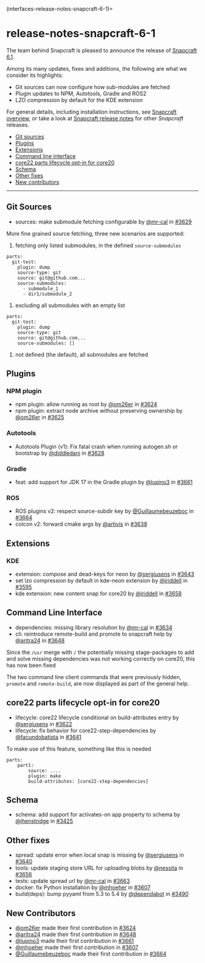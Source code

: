 (interfaces-release-notes-snapcraft-6-1)=
# release-notes-snapcraft-6-1

The team behind Snapcraft is pleased to announce the release of [Snapcraft 6.1](https://github.com/snapcore/snapcraft/releases/tag/6.1). 

Among its many updates, fixes and additions, the following are what we consider its highlights:

- Git sources can now configure how sub-modules are fetched
- Plugin updates to NPM, Autotools, Gradle and ROS2
- LZO compression by default for the KDE extension

For general details, including installation instructions, see [Snapcraft overview](https://snapcraft.io/docs/snapcraft-overview), or take a look at [Snapcraft release notes](https://snapcraft.io/docs/snapcraft-release-notes) for other *Snapcraft* releases.

- [Git sources](#heading--git)
- [Plugins](#heading--plugins)
- [Extensions](#heading--extensions)
- [Command line interface](#heading--cli)
- [core22 parts lifecycle opt-in for core20](#heading--core22)
- [Schema](#heading--schema)
- [Other fixes](#heading-other)
- [New contributors](#heading--contribs)
---

<h2 id='heading--git'>Git Sources</h2>

-   sources: make submodule fetching configurable by [@mr-cal](https://github.com/mr-cal) in [#3629](https://github.com/snapcore/snapcraft/pull/3629)

More fine grained source fetching, three new scenarios are supported:

1.  fetching only listed submodules, in the defined `source-submodules`

```source-yaml
parts:
  git-test:
    plugin: dump
    source-type: git
    source: git@github.com...
    source-submodules:
      - submodule_1
      - dir1/submodule_2
```

1.  excluding all submodules with an empty list

```source-yaml
parts:
  git-test:
    plugin: dump
    source-type: git
    source: git@github.com...
    source-submodules: []
```

1.  not defined (the default), all submodules are fetched

<h2 id='heading--plugins'>Plugins</h2>

### NPM plugin

-   npm plugin: allow running as root by [@om26er](https://github.com/om26er) in [#3624](https://github.com/snapcore/snapcraft/pull/3624)
-   npm plugin: extract node archive without preserving ownership by [@om26er](https://github.com/om26er) in [#3625](https://github.com/snapcore/snapcraft/pull/3625)

### Autotools

-   Autotools Plugin (v1): Fix fatal crash when running autogen.sh or bootstrap by [@diddledani](https://github.com/diddledani) in [#3628](https://github.com/snapcore/snapcraft/pull/3628)

### Gradle

-   feat: add support for JDK 17 in the Gradle plugin by [@lupino3](https://github.com/lupino3) in [#3661](https://github.com/snapcore/snapcraft/pull/3661)

### ROS

-   ROS plugins v2: respect source-subdir key by [@Guillaumebeuzeboc](https://github.com/Guillaumebeuzeboc) in [#3664](https://github.com/snapcore/snapcraft/pull/3664)
-   colcon v2: forward cmake args by [@artivis](https://github.com/artivis) in [#3638](https://github.com/snapcore/snapcraft/pull/3638)

<h2 id='heading--extensions'>Extensions</h2>

### KDE

-   extension: compose and dead-keys for neon by [@sergiusens](https://github.com/sergiusens) in [#3643](https://github.com/snapcore/snapcraft/pull/3643)
-   set lzo compression by default in kde-neon extension by [@jriddell](https://github.com/jriddell) in [#3595](https://github.com/snapcore/snapcraft/pull/3595)
-   kde extension: new content snap for core20 by [@jriddell](https://github.com/jriddell) in [#3658](https://github.com/snapcore/snapcraft/pull/3658)

<h2 id='heading--cli'>Command Line Interface</h2>

-   dependencies: missing library resolution by [@mr-cal](https://github.com/mr-cal) in [#3634](https://github.com/snapcore/snapcraft/pull/3634)
-   cli: reintroduce remote-build and promote to snapcraft help by [@aritra24](https://github.com/aritra24) in [#3648](https://github.com/snapcore/snapcraft/pull/3648)

Since the `/usr` merge with `/` the potentially missing stage-packages to add and solve missing dependencies was not working correctly on core20, this has now been fixed

The two command line client commands that were previously hidden, `promote` and `remote-build`, are now displayed as part of the general help.

<h2 id='heading--core22'>core22 parts lifecycle opt-in for core20</h2>

-   lifecycle: core22 lifecycle conditional on build-attributes entry by [@sergiusens](https://github.com/sergiusens) in [#3622](https://github.com/snapcore/snapcraft/pull/3622)
-   lifecycle: fix behavior for core22-step-dependencies by [@facundobatista](https://github.com/facundobatista) in [#3641](https://github.com/snapcore/snapcraft/pull/3641)

To make use of this feature, something like this is needed

```source-yaml
parts:
    part1:
        source: ....
        plugin: make
        build-attributes: [core22-step-dependencies]
```

<h2 id='heading--schema'>Schema</h2>

-   schema: add support for activates-on app property to schema by [@jhenstridge](https://github.com/jhenstridge) in [#3425](https://github.com/snapcore/snapcraft/pull/3425)

<h2 id='heading--other'>Other fixes</h2>

-   spread: update error when local snap is missing by [@sergiusens](https://github.com/sergiusens) in [#3640](https://github.com/snapcore/snapcraft/pull/3640)
-   tools: update staging store URL for uploading blobs by [@nessita](https://github.com/nessita) in [#3656](https://github.com/snapcore/snapcraft/pull/3656)
-   tests: update spread url by [@mr-cal](https://github.com/mr-cal) in [#3663](https://github.com/snapcore/snapcraft/pull/3663)
-   docker: fix Python installation by [@mhoeher](https://github.com/mhoeher) in [#3607](https://github.com/snapcore/snapcraft/pull/3607)
-   build(deps): bump pyyaml from 5.3 to 5.4 by [@dependabot](https://github.com/dependabot) in [#3490](https://github.com/snapcore/snapcraft/pull/3490)

<h2 id='heading--contribs'>New Contributors</h2>


-   [@om26er](https://github.com/om26er) made their first contribution in [#3624](https://github.com/snapcore/snapcraft/pull/3624)
-   [@aritra24](https://github.com/aritra24) made their first contribution in [#3648](https://github.com/snapcore/snapcraft/pull/3648)
-   [@lupino3](https://github.com/lupino3) made their first contribution in [#3661](https://github.com/snapcore/snapcraft/pull/3661)
-   [@mhoeher](https://github.com/mhoeher) made their first contribution in [#3607](https://github.com/snapcore/snapcraft/pull/3607)
-   [@Guillaumebeuzeboc](https://github.com/Guillaumebeuzeboc) made their first contribution in [#3664](https://github.com/snapcore/snapcraft/pull/3664)

